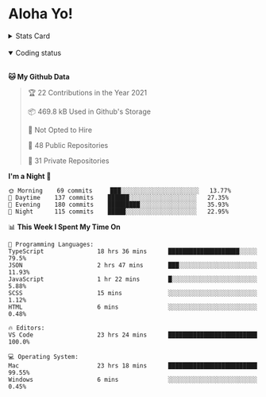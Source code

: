 # Aloha Yo!

<details>
<summary>Stats Card</summary>
 
[![Anurag's github stats](https://github-readme-stats.vercel.app/api?username=GarfieldZHU&show_icons=true&theme=tokyonight)](https://github.com/anuraghazra/github-readme-stats)
 
</details>

<br/>

<details open>

<summary>Coding status</summary>

<br/>

<!--START_SECTION:waka-->
**🐱 My Github Data** 

> 🏆 22 Contributions in the Year 2021
 > 
> 📦 469.8 kB Used in Github's Storage 
 > 
> 🚫 Not Opted to Hire
 > 
> 📜 48 Public Repositories 
 > 
> 🔑 31 Private Repositories  
 > 
**I'm a Night 🦉** 

```text
🌞 Morning    69 commits     ███░░░░░░░░░░░░░░░░░░░░░░   13.77% 
🌆 Daytime    137 commits    ██████░░░░░░░░░░░░░░░░░░░   27.35% 
🌃 Evening    180 commits    █████████░░░░░░░░░░░░░░░░   35.93% 
🌙 Night      115 commits    █████░░░░░░░░░░░░░░░░░░░░   22.95%

```


📊 **This Week I Spent My Time On** 

```text
💬 Programming Languages: 
TypeScript               18 hrs 36 mins      ████████████████████░░░░░   79.5% 
JSON                     2 hrs 47 mins       ███░░░░░░░░░░░░░░░░░░░░░░   11.93% 
JavaScript               1 hr 22 mins        █░░░░░░░░░░░░░░░░░░░░░░░░   5.88% 
SCSS                     15 mins             ░░░░░░░░░░░░░░░░░░░░░░░░░   1.12% 
HTML                     6 mins              ░░░░░░░░░░░░░░░░░░░░░░░░░   0.48%

🔥 Editors: 
VS Code                  23 hrs 24 mins      █████████████████████████   100.0%

💻 Operating System: 
Mac                      23 hrs 18 mins      █████████████████████████   99.55% 
Windows                  6 mins              ░░░░░░░░░░░░░░░░░░░░░░░░░   0.45%

```


<!--END_SECTION:waka-->

</details>

